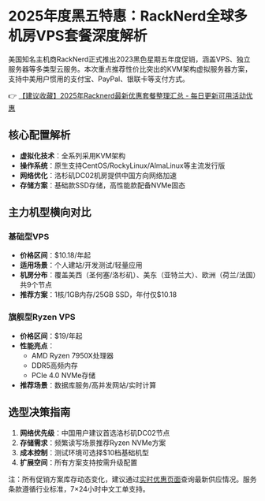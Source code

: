 # 2025年度黑五特惠：RackNerd全球多机房VPS套餐深度解析

美国知名主机商RackNerd正式推出2023黑色星期五年度促销，涵盖VPS、独立服务器等多类型云服务。本次重点推荐性价比突出的KVM架构虚拟服务器方案，支持中美用户惯用的支付宝、PayPal、银联卡等支付方式。

👉 [【建议收藏】2025年Racknerd最新优惠套餐整理汇总 - 每日更新可用活动优惠](https://bit.ly/Rack_Nerd)

## 核心配置解析
- **虚拟化技术**：全系列采用KVM架构
- **操作系统**：原生支持CentOS/RockyLinux/AlmaLinux等主流发行版
- **网络优化**：洛杉矶DC02机房提供中国方向网络加速
- **存储方案**：基础款SSD存储，高性能款配备NVMe固态

## 主力机型横向对比
### 基础型VPS
- **价格区间**：$10.18/年起
- **适用场景**：个人建站/开发测试/轻量应用
- **机房分布**：覆盖美西（圣何塞/洛杉矶）、美东（亚特兰大）、欧洲（荷兰/法国）共9个节点
- **推荐方案**：1核/1GB内存/25GB SSD，年付仅$10.18

### 旗舰型Ryzen VPS
- **价格区间**：$19/年起
- **性能亮点**：
  - AMD Ryzen 7950X处理器
  - DDR5高频内存
  - PCIe 4.0 NVMe存储
- **推荐场景**：数据库服务/高并发网站/实时计算

## 选型决策指南
1. **网络优先级**：中国用户建议首选洛杉矶DC02节点
2. **存储需求**：频繁读写场景推荐Ryzen NVMe方案
3. **成本控制**：测试环境可选择$10档基础机型
4. **扩展空间**：所有方案支持按需升级配置

注：所有促销方案库存动态变化，建议通过[实时优惠页面](https://bit.ly/Rack_Nerd)查询最新供应情况。服务条款遵循行业标准，7×24小时中文工单支持。